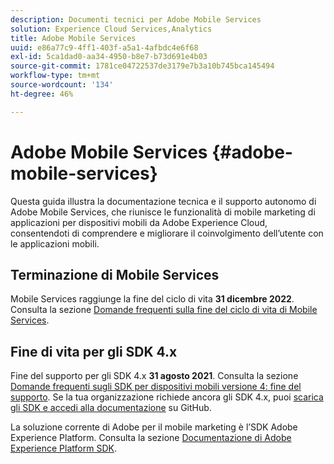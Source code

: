 ```yaml
---
description: Documenti tecnici per Adobe Mobile Services
solution: Experience Cloud Services,Analytics
title: Adobe Mobile Services
uuid: e86a77c9-4ff1-403f-a5a1-4afbdc4e6f68
exl-id: 5ca1dad0-aa34-4950-b8e7-b73d691e4b03
source-git-commit: 1781ce04722537de3179e7b3a10b745bca145494
workflow-type: tm+mt
source-wordcount: '134'
ht-degree: 46%

---
```


# Adobe Mobile Services {#adobe-mobile-services}

Questa guida illustra la documentazione tecnica e il supporto autonomo di Adobe Mobile Services, che riunisce le funzionalità di mobile marketing di applicazioni per dispositivi mobili da Adobe Experience Cloud, consentendoti di comprendere e migliorare il coinvolgimento dell’utente con le applicazioni mobili.

## Terminazione di Mobile Services

Mobile Services raggiunge la fine del ciclo di vita **31 dicembre 2022**. Consulta la sezione [Domande frequenti sulla fine del ciclo di vita di Mobile Services](eol.md).

## Fine di vita per gli SDK 4.x

Fine del supporto per gli SDK 4.x **31 agosto 2021**. Consulta la sezione [Domande frequenti sugli SDK per dispositivi mobili versione 4: fine del supporto](https://aep-sdks.gitbook.io/docs/version-4-sdk-end-of-support-faq). Se la tua organizzazione richiede ancora gli SDK 4.x, puoi [scarica gli SDK e accedi alla documentazione](https://github.com/Adobe-Marketing-Cloud/mobile-services) su GitHub.

La soluzione corrente di Adobe per il mobile marketing è l’SDK Adobe Experience Platform. Consulta la sezione [Documentazione di Adobe Experience Platform SDK](https://aep-sdks.gitbook.io/docs/).
